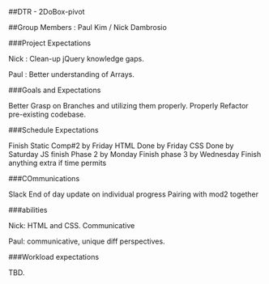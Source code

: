 ##DTR - 2DoBox-pivot

##Group Members : Paul Kim / Nick Dambrosio

###Project Expectations

Nick : Clean-up jQuery knowledge gaps.

Paul : Better understanding of Arrays.

###Goals and Expectations

Better Grasp on Branches and utilizing them properly.
Properly Refactor pre-existing codebase.

###Schedule Expectations

Finish Static Comp#2 by Friday
HTML Done by Friday
CSS Done by Saturday
JS finish Phase 2 by Monday
Finish phase 3 by Wednesday
Finish anything extra if time permits

###COmmunications

Slack
End of day update on individual progress
Pairing with mod2 together

###abilities

Nick: HTML and CSS. Communicative 

Paul: communicative, unique diff perspectives.

###Workload expectations

TBD.